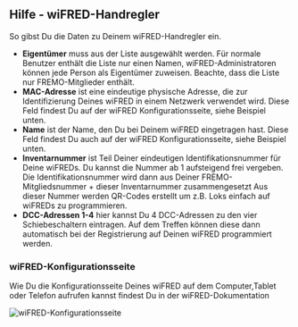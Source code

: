 ﻿## Hilfe - wiFRED-Handregler
So gibst Du die Daten zu Deinem wiFRED-Handregler ein.

- **Eigentümer** muss aus der Liste ausgewählt werden.
Für normale Benutzer enthält die Liste nur einen Namen,
wiFRED-Administratoren können jede Person als Eigentümer zuweisen. Beachte, dass die Liste nur FREMO-Mitglieder enthält.
- **MAC-Adresse** ist eine eindeutige physische Adresse, die zur Identifizierung Deines wiFRED in einem Netzwerk verwendet wird.
Diese Feld findest Du auf der wiFRED Konfigurationsseite, siehe Beispiel unten.
- **Name** ist der Name, den Du bei Deinem wiFRED eingetragen hast.
Diese Feld findest Du auch auf der wiFRED Konfigurationsseite, siehe Beispiel unten.
- **Inventarnummer** ist Teil Deiner eindeutigen Identifikationsnummer für Deine wiFREDs.
Du kannst die Nummer ab 1 aufsteigend frei vergeben. 
Die Identifikationsnummer wird dann aus Deiner FREMO-Mitgliedsnummer + dieser Inventarnummer zusammengesetzt
Aus dieser Nummer werden QR-Codes erstellt um z.B. Loks einfach auf wiFREDs zu programmieren.
- **DCC-Adressen 1-4** hier kannst Du 4 DCC-Adressen zu den vier Schiebeschaltern eintragen. 
Auf dem Treffen können diese dann automatisch bei der Registrierung auf Deinen wiFRED programmiert werden.

### wiFRED-Konfigurationsseite
Wie Du die Konfigurationsseite Deines wiFRED auf dem Computer,Tablet oder Telefon aufrufen kannst findest Du in der wiFRED-Dokumentation


![wiFRED-Konfigurationsseite](/images/help/wiFredConfigurationPage.png)